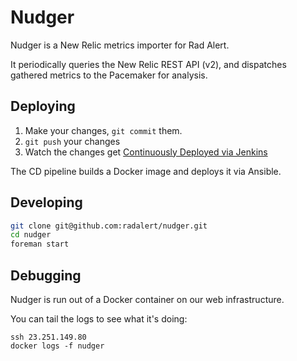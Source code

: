# Nudger

Nudger is a New Relic metrics importer for Rad Alert.

It periodically queries the New Relic REST API (v2), and dispatches gathered
metrics to the Pacemaker for analysis.

## Deploying

 1. Make your changes, `git commit` them.
 2. `git push` your changes
 3. Watch the changes get [Continuously Deployed via Jenkins](http://ci.radalert.io/job/nudger/lastBuild/consoleFull)

The CD pipeline builds a Docker image and deploys it via Ansible.

## Developing

``` bash
git clone git@github.com:radalert/nudger.git
cd nudger
foreman start
```

## Debugging

Nudger is run out of a Docker container on our web infrastructure.

You can tail the logs to see what it's doing:

```
ssh 23.251.149.80
docker logs -f nudger
```

